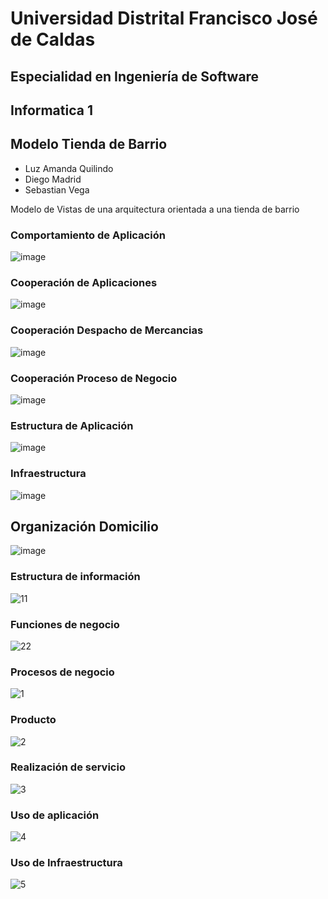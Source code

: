 
# Universidad Distrital Francisco José de Caldas

## Especialidad en Ingeniería de Software

## Informatica 1

## Modelo Tienda de Barrio


- Luz Amanda Quilindo
- Diego Madrid
- Sebastian Vega

Modelo de Vistas de una arquitectura orientada a una tienda de barrio

### Comportamiento de Aplicación
![image](https://user-images.githubusercontent.com/41120463/120081096-538d1080-c081-11eb-9461-b842048b5aac.png)

### Cooperación de Aplicaciones
![image](https://user-images.githubusercontent.com/41120463/120081106-5d167880-c081-11eb-9f03-d5957daf3e4e.png)

### Cooperación Despacho de Mercancias
![image](https://user-images.githubusercontent.com/41120463/120081123-699ad100-c081-11eb-8223-517c7237e56f.png)

### Cooperación Proceso de Negocio
![image](https://user-images.githubusercontent.com/41120463/120081129-73243900-c081-11eb-8dbc-777b13e068d4.png)

### Estructura de Aplicación 
![image](https://user-images.githubusercontent.com/41120463/120081137-79b2b080-c081-11eb-81e3-c90a789d35b3.png)

### Infraestructura
![image](https://user-images.githubusercontent.com/41120463/120081623-2db53b00-c084-11eb-98c4-f19af7a2d3f3.png)

## Organización Domicilio
![image](https://user-images.githubusercontent.com/41120463/120081655-4f162700-c084-11eb-8cd4-c9eb79ee9879.png)



### Estructura de información
![11](https://user-images.githubusercontent.com/71359745/120081588-0cece580-c084-11eb-92a3-181c094d3dea.png)

### Funciones de negocio
![22](https://user-images.githubusercontent.com/71359745/120081589-0cece580-c084-11eb-95da-bbaa7c994e9e.png)

### Procesos de negocio
![1](https://user-images.githubusercontent.com/71359745/120081357-e8dcd480-c082-11eb-8b2b-cf1bc4837ef0.png)

### Producto
![2](https://user-images.githubusercontent.com/71359745/120081358-e9756b00-c082-11eb-9e5d-aafe58a964e0.png)

### Realización de servicio
![3](https://user-images.githubusercontent.com/71359745/120081359-e9756b00-c082-11eb-9a8e-be9d99c503f9.png)

### Uso de aplicación
![4](https://user-images.githubusercontent.com/71359745/120081361-ea0e0180-c082-11eb-9259-71e2b790aa80.png)

### Uso de Infraestructura
![5](https://user-images.githubusercontent.com/71359745/120081363-ea0e0180-c082-11eb-8d0b-5779b4116600.png)
